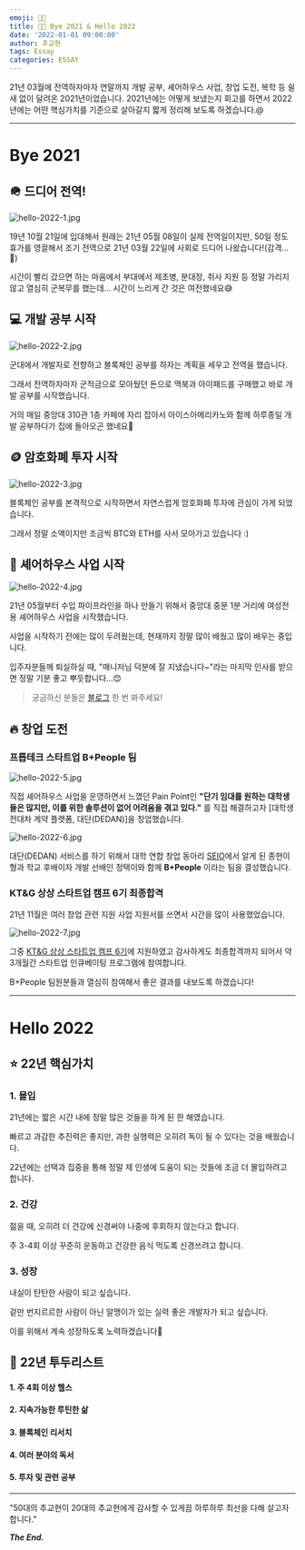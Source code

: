 ```yaml
---
emoji: 👋🏼
title: 👋🏼 Bye 2021 & Hello 2022
date: '2022-01-01 09:00:00'
author: 추교현
tags: Essay
categories: ESSAY
---
```


21년 03월에 전역하자마자 연말까지 개발 공부, 셰어하우스 사업, 창업 도전, 복학 등 쉴 새 없이 달려온 2021년이었습니다. 2021년에는 어떻게 보냈는지 회고를 하면서 2022년에는 어떤 핵심가치를 기준으로 살아갈지 짧게 정리해 보도록 하겠습니다.@

---

# Bye 2021

## 🪖 드디어 전역!

![hello-2022-1.jpg](hello-2022-1.jpg)

19년 10월 21일에 입대해서 원래는 21년 05월 08일이 실제 전역일이지만, 50일 정도 휴가를 영끌해서 조기 전역으로 21년 03월 22일에 사회로 드디어 나왔습니다!(감격...🥲)

시간이 빨리 갔으면 하는 마음에서 부대에서 제초병, 분대장, 취사 지원 등 정말 가리지 않고 열심히 군복무를 했는데... 시간이 느리게 간 것은 여전했네요😅

## 💻 개발 공부 시작

![hello-2022-2.jpg](hello-2022-2.jpg)

군대에서 개발자로 전향하고 블록체인 공부를 하자는 계획을 세우고 전역을 했습니다.

그래서 전역하자마자 군적금으로 모아뒀던 돈으로 맥북과 아이패드를 구매했고 바로 개발 공부를 시작했습니다.

거의 매일 중앙대 310관 1층 카페에 자리 잡아서 아이스아메리카노와 함께 하루종일 개발 공부하다가 집에 돌아오곤 했네요🙂

## 🪙 암호화폐 투자 시작

![hello-2022-3.jpg](hello-2022-3.jpg)

블록체인 공부를 본격적으로 시작하면서 자연스럽게 암호화폐 투자에 관심이 가게 되었습니다.

그래서 정말 소액이지만 조금씩 BTC와 ETH를 사서 모아가고 있습니다 :)

## 🏡 셰어하우스 사업 시작

![hello-2022-4.jpg](hello-2022-4.jpg)

21년 05월부터 수입 파이프라인을 하나 만들기 위해서 중앙대 중문 1분 거리에 여성전용 셰어하우스 사업을 시작했습니다.

사업을 시작하기 전에는 많이 두려웠는데, 현재까지 정말 많이 배웠고 많이 배우는 중입니다.

입주자분들께 퇴실하실 때, "매니저님 덕분에 잘 지냈습니다~"라는 마지막 인사를 받으면 정말 기분 좋고 뿌듯합니다...😊

> 궁금하신 분들은 [블로그](https://blog.naver.com/cnryguscnrygus/222350700228) 한 번 봐주세요!

## 🔥 창업 도전

### 프롭테크 스타트업 B+People 팀

![hello-2022-5.jpg](hello-2022-5.jpg)

직접 셰어하우스 사업을 운영하면서 느꼈던 Pain Point인 **"단기 임대를 원하는 대학생들은 많지만, 이를 위한 솔루션이 없어 어려움을 겪고 있다."** 를 직접 해결하고자 [대학생 전대차 계약 플랫폼, 대단(DEDAN)]을 창업했습니다.

![hello-2022-6.jpg](hello-2022-6.jpg)

대단(DEDAN) 서비스를 하기 위해서 대학 연합 창업 동아리 [SEIO](https://www.campuspick.com/club/view?id=14930)에서 알게 된 종현이형과 학교 후배이자 개발 선배인 정택이와 함께 **B+People** 이라는 팀을 결성했습니다.

### KT&G 상상 스타트업 캠프 6기 최종합격

21년 11월은 여러 창업 관련 지원 사업 지원서를 쓰면서 시간을 많이 사용했었습니다.

![hello-2022-7.jpg](hello-2022-7.jpg)

그중 [KT&G 상상 스타트업 캠프 6기](https://blog.naver.com/PostView.naver?blogId=ktngstartupcamp&logNo=222664717203&parentCategoryNo=&categoryNo=73&viewDate=&isShowPopularPosts=true&from=search)에 지원하였고 감사하게도 최종합격까지 되어서 약 3개월간 스타트업 인큐베이팅 프로그램에 참여합니다.

B+People 팀원분들과 열심히 참여해서 좋은 결과를 내보도록 하겠습니다!

---

# Hello 2022

## ⭐️ 22년 핵심가치

### 1. 몰입

21년에는 짧은 시간 내에 정말 많은 것들을 하게 된 한 해였습니다.

빠르고 과감한 추진력은 좋지만, 과한 실행력은 오히려 독이 될 수 있다는 것을 배웠습니다.

22년에는 선택과 집중을 통해 정말 제 인생에 도움이 되는 것들에 조금 더 몰입하려고 합니다.

### 2. 건강

젊을 때, 오히려 더 건강에 신경써야 나중에 후회하지 않는다고 합니다.

주 3-4회 이상 꾸준히 운동하고 건강한 음식 먹도록 신경쓰려고 합니다.

### 3. 성장

내실이 탄탄한 사람이 되고 싶습니다.

겉만 번지르르한 사람이 아닌 알맹이가 있는 실력 좋은 개발자가 되고 싶습니다.

이를 위해서 계속 성장하도록 노력하겠습니다🙂

## 📌 22년 투두리스트

#### 1. 주 4회 이상 헬스

#### 2. 지속가능한 루틴한 삶

#### 3. 블록체인 리서치

#### 4. 여러 분야의 독서

#### 5. 투자 및 관련 공부

---

"50대의 추교현이 20대의 추교현에게 감사할 수 있게끔 하루하루 최선을 다해 살고자 합니다."

**_The End._**

